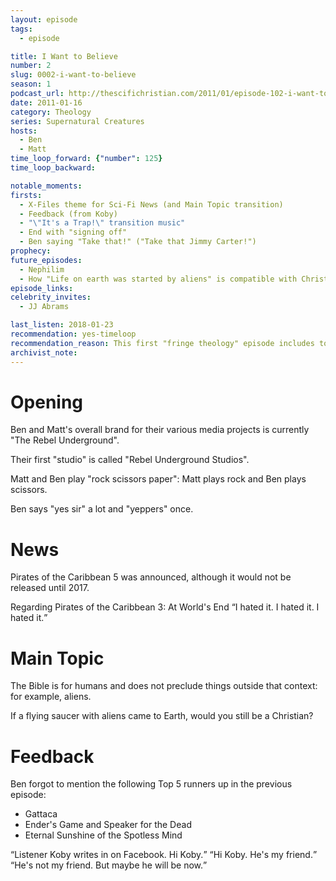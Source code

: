 ```yaml
---
layout: episode
tags:
  - episode

title: I Want to Believe
number: 2
slug: 0002-i-want-to-believe
season: 1
podcast_url: http://thescifichristian.com/2011/01/episode-102-i-want-to-believe/
date: 2011-01-16 
category: Theology
series: Supernatural Creatures
hosts:
  - Ben
  - Matt
time_loop_forward: {"number": 125}
time_loop_backward: 

notable_moments:
firsts: 
  - X-Files theme for Sci-Fi News (and Main Topic transition)
  - Feedback (from Koby)
  - "\"It's a Trap!\" transition music"
  - End with "signing off" 
  - Ben saying "Take that!" ("Take that Jimmy Carter!")
prophecy: 
future_episodes: 
  - Nephilim
  - How "Life on earth was started by aliens" is compatible with Christianity
episode_links: 
celebrity_invites:
  - JJ Abrams

last_listen: 2018-01-23
recommendation: yes-timeloop
recommendation_reason: This first "fringe theology" episode includes topics that will be major themes of the podcast, such as the scope of the Bible and what is compatible with Christianity.
archivist_note:  
---
```

# Opening
Ben and Matt's overall brand for their various media projects is currently "The Rebel Underground".

Their first "studio" is called "Rebel Underground Studios".

Matt and Ben play "rock scissors paper": Matt plays rock and Ben plays scissors.

Ben says "yes sir" a lot and "yeppers" once.



# News
Pirates of the Caribbean 5 was announced, although it would not be released until 2017.

<div class="quote">
<span class="quote-context">Regarding Pirates of the Caribbean 3: At World's End</span>
<q class="ben">I hated it. I hated it. I hated it.</q>
</div>


# Main Topic

The Bible is for humans and does not preclude things outside that context: for example, aliens.

If a flying saucer with aliens came to Earth, would you still be a Christian?



# Feedback
Ben forgot to mention the following Top 5 runners up in the previous episode: 
- Gattaca
- Ender's Game and Speaker for the Dead
- Eternal Sunshine of the Spotless Mind

<div class="quote">
<q class="ben">Listener Koby writes in on Facebook. Hi Koby.</q>
<q class="matt">Hi Koby. He's my friend.</q>
<q class="ben">He's not my friend. But maybe he will be now.</q>
</div>